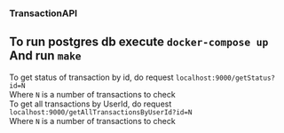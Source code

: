 ### TransactionAPI
To run postgres db execute `docker-compose up`  
And run `make`
---
To get status of transaction by id, do request `localhost:9000/getStatus?id=N`  
Where `N` is a number of transactions to check  
To get all transactions by UserId, do request `localhost:9000/getAllTransactionsByUserId?id=N`  
Where `N` is a number of transactions to check  
